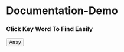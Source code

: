 # Documentation-Demo

<body>

<h3> Click Key Word To Find Easily</h3>

<button>Array</button>








</body>
